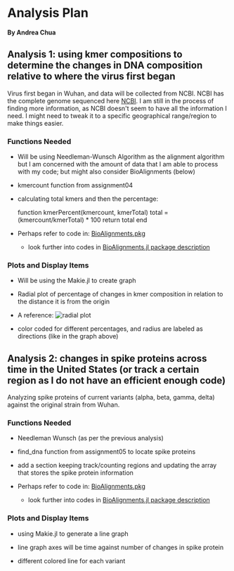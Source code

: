 # Analysis Plan
**By Andrea Chua**

## Analysis 1: using kmer compositions to determine the changes in DNA composition relative to where the virus first began

Virus first began in Wuhan, and data will be collected from NCBI.
NCBI has the complete genome sequenced here [NCBI](https://www.ncbi.nlm.nih.gov/nuccore/1798174254).
I am still in the process of finding more information,
as NCBI doesn't seem to have all the information I need.
I might need to tweak it to a specific geographical range/region
to make things easier.


### Functions Needed

* Will be using Needleman-Wunsch Algorithm as the alignment algorithm
but I am concerned with the amount of data that I am able to process with my code;
but might also consider BioAlignments (below)

* kmercount function from assignment04

* calculating total kmers and then the percentage:

    function kmerPercent(kmercount, kmerTotal)
        total = (kmercount/kmerTotal) * 100 
        return total
    end

* Perhaps refer to code in: [BioAlignments.pkg](https://github.com/BioJulia/BioAlignments.jl)

    + look further into codes in [BioAlignments.jl package description](https://biojulia.net/BioAlignments.jl/stable/pairalign/)


### Plots and Display Items

* Will be using the Makie.jl to create graph

* Radial plot of percentage of changes in kmer composition in relation to the distance it is from the origin 

* A reference: ![radial plot](https://i.stack.imgur.com/sgiPd.png)

* color coded for different percentages, and radius are labeled as directions (like in the graph above)




## Analysis 2: changes in spike proteins across time in the United States (or track a certain region as I do not have an efficient enough code)

Analyzing spike proteins of current variants 
(alpha, beta, gamma, delta)
against the original strain from Wuhan. 


### Functions Needed

* Needleman Wunsch (as per the previous analysis)

* find_dna function from assignment05 to locate spike proteins

* add a section keeping track/counting regions and updating the array that stores the spike protein information 

* Perhaps refer to code in: [BioAlignments.pkg](https://github.com/BioJulia/BioAlignments.jl)

    + look further into codes in [BioAlignments.jl package description](https://biojulia.net/BioAlignments.jl/stable/pairalign/)


### Plots and Display Items

* using Makie.jl to generate a line graph

* line graph axes will be time against number of changes in spike protein 

* different colored line for each variant
